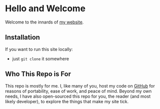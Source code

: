 # Hello and Welcome

Welcome to the innards of [my website](http://www.leehuishiung.site).


## Installation

If you want to run this site locally:

- just `git clone` it somewhere


## Who This Repo is For

This repo is mostly for me. I, like many of you, host my code on [GitHub](https://github.com) for reasons of portability, ease of work, and peace of mind. Beyond my own needs, I have also open-sourced this repo for you, the reader (and most likely developer), to explore the things that make my site tick.
